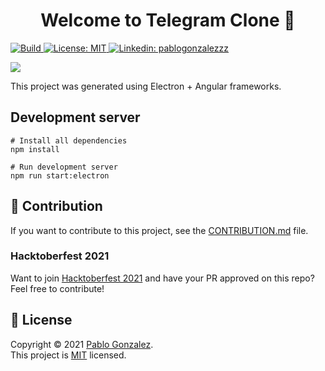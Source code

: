 <h1 align="center">Welcome to Telegram Clone 👋</h1>
<p>
  <a href="https://github.com/pablogonzalezz/telegram-clone/actions?query=workflow%3ABuild">
    <img alt="Build" src="https://img.shields.io/github/workflow/status/pablogonzalezz/telegram-clone/Build?logo=github">
  </a>
  <a href="https://github.com/avneesh0612/audible-clone/blob/main/LICENSE" target="_blank">
    <img alt="License: MIT" src="https://img.shields.io/badge/License-MIT-yellow.svg" />
  </a>
  <a href="https://linkedin.com/in/pablogonzalezzz" target="_blank">
    <img alt="Linkedin: pablogonzalezzz" src="https://img.shields.io/badge/Linkedin-Follow Me-blue"/>
  </a>
</p>

![](telegram-clone.gif)

This project was generated using Electron + Angular frameworks.


## Development server
```Shell
# Install all dependencies
npm install

# Run development server
npm run start:electron
```

## 🤝 Contribution
If you want to contribute to this project, see the [CONTRIBUTION.md](CONTRIBUTION.md) file.

### Hacktoberfest 2021
Want to join [Hacktoberfest 2021](https://hacktoberfest.digitalocean.com/) and have your PR approved on this repo? Feel free to contribute!

## 📝 License

Copyright © 2021 [Pablo Gonzalez](https://github.com/pablogonzalezz).<br />
This project is [MIT](https://github.com/pablogonzalezz/telegram-clone/blob/main/LICENSE) licensed.
